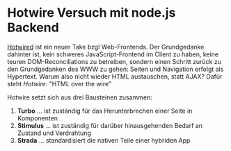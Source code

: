 # Hotwire Versuch mit node.js Backend

[Hotwired](hotwired.dev) ist ein neuer Take bzgl Web-Frontends.
Der Grundgedanke dahinter ist, kein schweres JavaScript-Frontend im Client zu haben, 
keine teuren DOM-Reconciliations zu betreiben, sondern einen Schritt zurück zu den Grundgedanken 
des WWW zu gehen: Seiten und Navigation erfolgt als Hypertext. Warum also nicht wieder HTML 
austauschen, statt AJAX? Dafür steht *Hotwire*: "HTML over the wire"

Hotwire setzt sich aus drei Bausteinen zusammen:

1. **Turbo**
    ... ist zuständig für das Herunterbrechen einer Seite in
    Komponenten
2. **Stimulus**
    ... ist zuständig für darüber hinausgehenden Bedarf an Zustand und Verdrahtung
3. **Strada**
    ... standardisiert die nativen Teile einer hybriden App


    
